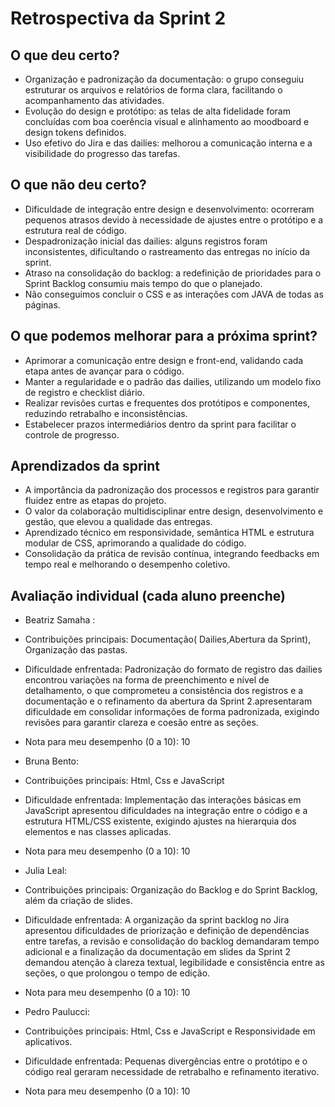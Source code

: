 # Retrospectiva da Sprint 2

## O que deu certo?
- Organização e padronização da documentação: o grupo conseguiu estruturar os arquivos e relatórios de forma clara, facilitando o acompanhamento das atividades.
- Evolução do design e protótipo: as telas de alta fidelidade foram concluídas com boa coerência visual e alinhamento ao moodboard e design tokens definidos.
- Uso efetivo do Jira e das dailies: melhorou a comunicação interna e a visibilidade do progresso das tarefas.

## O que não deu certo?
- Dificuldade de integração entre design e desenvolvimento: ocorreram pequenos atrasos devido à necessidade de ajustes entre o protótipo e a estrutura real de código.
- Despadronização inicial das dailies: alguns registros foram inconsistentes, dificultando o rastreamento das entregas no início da sprint.
- Atraso na consolidação do backlog: a redefinição de prioridades para o Sprint Backlog consumiu mais tempo do que o planejado.
- Não conseguimos concluir o CSS e as interações com JAVA de todas as páginas.
  
## O que podemos melhorar para a próxima sprint?
- Aprimorar a comunicação entre design e front-end, validando cada etapa antes de avançar para o código.
- Manter a regularidade e o padrão das dailies, utilizando um modelo fixo de registro e checklist diário.
- Realizar revisões curtas e frequentes dos protótipos e componentes, reduzindo retrabalho e inconsistências.
- Estabelecer prazos intermediários dentro da sprint para facilitar o controle de progresso.

## Aprendizados da sprint
- A importância da padronização dos processos e registros para garantir fluidez entre as etapas do projeto.
- O valor da colaboração multidisciplinar entre design, desenvolvimento e gestão, que elevou a qualidade das entregas.
- Aprendizado técnico em responsividade, semântica HTML e estrutura modular de CSS, aprimorando a qualidade do código.
- Consolidação da prática de revisão contínua, integrando feedbacks em tempo real e melhorando o desempenho coletivo.

## Avaliação individual (cada aluno preenche)

- Beatriz Samaha :
- Contribuições principais: Documentação( Dailies,Abertura da Sprint), Organização das pastas.
- Dificuldade enfrentada: Padronização do formato de registro das dailies encontrou variações na forma de preenchimento e nível de detalhamento, o que comprometeu a consistência dos registros e a documentação e o refinamento da abertura da Sprint 2.apresentaram dificuldade em consolidar informações de forma padronizada, exigindo revisões para garantir clareza e coesão entre as seções.
- Nota para meu desempenho (0 a 10): 10

- Bruna Bento:
- Contribuições principais: Html, Css e JavaScript
- Dificuldade enfrentada: Implementação das interações básicas em JavaScript apresentou dificuldades na integração entre o código e a estrutura HTML/CSS existente, exigindo ajustes na hierarquia dos elementos e nas classes aplicadas.
- Nota para meu desempenho (0 a 10): 10



- Julia Leal:
- Contribuições principais: Organização do Backlog e do Sprint Backlog, além da criação de slides.
- Dificuldade enfrentada: A organização da sprint backlog no Jira apresentou dificuldades de priorização e definição de dependências entre tarefas, a revisão e consolidação do backlog demandaram tempo adicional e a finalização da documentação em slides da Sprint 2 demandou atenção à clareza textual, legibilidade e consistência entre as seções, o que prolongou o tempo de edição.
- Nota para meu desempenho (0 a 10): 10



- Pedro Paulucci:
- Contribuições principais: Html, Css e JavaScript e Responsividade em aplicativos.
- Dificuldade enfrentada: Pequenas divergências entre o protótipo e o código real geraram necessidade de retrabalho e refinamento iterativo.
- Nota para meu desempenho (0 a 10): 10